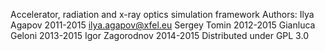 Accelerator, radiation and x-ray optics simulation framework
Authors:
Ilya Agapov 2011-2015 ilya.agapov@xfel.eu
Sergey Tomin 2012-2015
Gianluca Geloni 2013-2015
Igor Zagorodnov 2014-2015
Distributed under GPL 3.0
